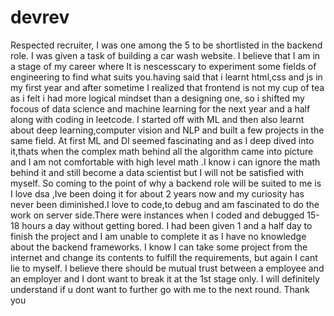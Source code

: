 # devrev

Respected recruiter,
I was one among the 5 to be shortlisted in the backend role. I was given a task of building a car wash website. I believe that I am in a stage of my career where It is nescesscary to experiment some fields of engineering to find what suits you.having said that i learnt html,css and js in my first year and after sometime I realized that frontend is not my cup of tea as i felt i had more logical mindset than a designing one, so i shifted my focous of data science and machine learning for the next year and a half along with coding in leetcode. I started off with ML and then also learnt about deep learning,computer vision and NLP and built a few projects in the same field. At first ML and Dl seemed fascinating and as I deep dived into it,thats when the complex math behind all the algorithm came into picture and I am not comfortable with high level math .I know i can ignore the math behind it and still become a data scientist but I will not be satisfied with myself. So coming to the point of why a backend role will be suited to me is I love dsa ,Ive been doing it for about 2 years now and my curiosity has never been diminished.I love to code,to debug and am fascinated to do the work on server side.There were instances when I coded and debugged 15-18 hours a day without getting bored.
I had been given 1 and a half day to finish the project and I am unable to complete it as I have no knowledge about the backend frameworks. I know I can take some project from the internet and change its contents to fulfill the requirements, but again I cant lie to myself. I believe there should be mutual trust between a employee and an employer and I dont want to break it at the 1st stage only.
I will definitely understand if u dont want to further go with me to the next round.
Thank you
